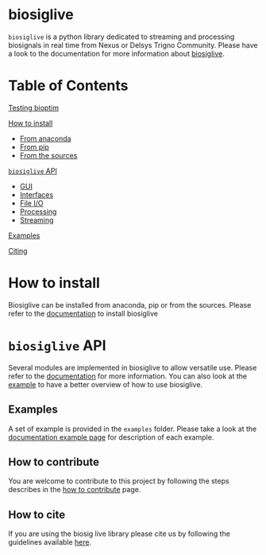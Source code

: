 # biosiglive
`biosiglive` is a python library dedicated to streaming and processing biosignals in real time from Nexus or Delsys Trigno Community.
Please have a look to the documentation for more information about [biosiglive](https://biosiglive.readthedocs.io/en/latest/index.html). 

# Table of Contents  
[Testing bioptim](#try-bioptim)

[How to install](#how-to-install)
- [From anaconda](#installing-from-anaconda)
- [From pip](#installing-from-pip)
- [From the sources](#installing-from-the-sources)

[`biosiglive` API](#biosiglive-api)
- [GUI](#gui)
- [Interfaces](#interfaces)
- [File I/O](#io)
- [Processing](#processing)
- [Streaming](#streaming)

[Examples](#examples)

[Citing](#Citing)

# How to install
Biosiglive can be installed from anaconda, pip or from the sources.
Please refer to the [documentation](https://biosiglive.readthedocs.io/en/latest/install.html) to install biosiglive 

# `biosiglive` API
Several modules are implemented in biosiglive to allow versatile use. Please refer to the [documentation](https://biosiglive.readthedocs.io/en/latest/APIDocumentation.html) for more information. 
You can also look at the [example](https://biosiglive.readthedocs.io/en/latest/examples.html) to have a better overview of how to use biosiglive. 

## Examples
A set of example is provided in the `examples` folder. Please take a look at the [documentation example page](https://biosiglive.readthedocs.io/en/latest/examples.html) for description of each example.

## How to contribute
You are welcome to contribute to this project by following the steps describes in the 
[how to contribute](https://biosiglive.readthedocs.io/en/latest/contributing.html) page.

## How to cite
If you are using the biosig live library please cite us by following the guidelines available [here](https://biosiglive.readthedocs.io/en/latest/cite.html).










